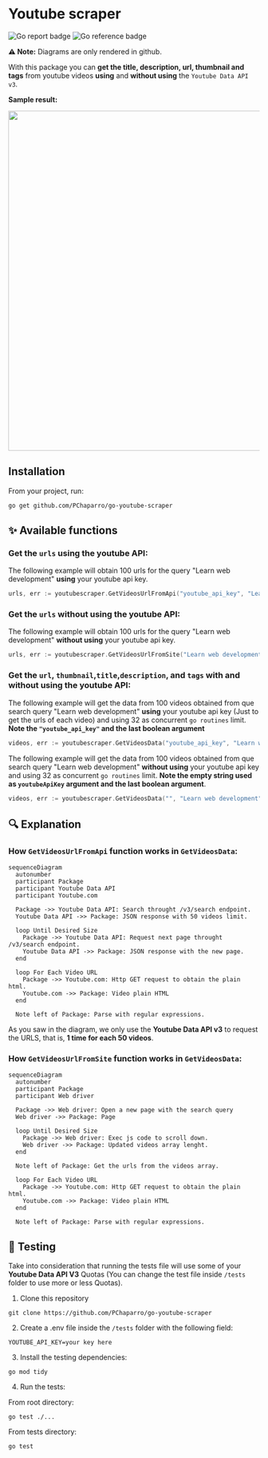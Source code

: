 # Youtube scraper

<div>
  <img src="https://goreportcard.com/badge/github.com/PChaparro/go-youtube-scraper" alt="Go report badge" />
  <img src="https://pkg.go.dev/badge/github.com/PChaparro/go-youtube-scraper.svg" alt="Go reference badge" />
</div>

**⚠️ Note:** Diagrams are only rendered in github.

With this package you can **get the title, description, url, thumbnail and tags** from youtube videos **using** and **without using** the `Youtube Data API v3`.

**Sample result:**

<p align="center">
  <img src="https://user-images.githubusercontent.com/94259578/201533103-bbcd15f4-129d-41d8-851f-0894dd24cebd.png" width="680px"/>
</p>

## Installation

From your project, run:

```bash
go get github.com/PChaparro/go-youtube-scraper
```

## ✨ Available functions

### Get the `urls` using the youtube API:

The following example will obtain 100 urls for the query "Learn web development" **using** your youtube api key.

```go
urls, err := youtubescraper.GetVideosUrlFromApi("youtube_api_key", "Learn web development", 100)
```

### Get the `urls` without using the youtube API:

The following example will obtain 100 urls for the query "Learn web development" **without using** your youtube api key.

```go
urls, err := youtubescraper.GetVideosUrlFromSite("Learn web development", 100)
```

### Get the `url`, `thumbnail`,`title`,`description`, and `tags` with and without using the youtube API:

The following example will get the data from 100 videos obtained from que search query "Learn web development" **using** your youtube api key (Just to get the urls of each video) and using 32 as concurrent `go routines` limit. **Note the `"youtube_api_key"` and the last boolean argument**

```go
videos, err := youtubescraper.GetVideosData("youtube_api_key", "Learn web development", 100, 32, true)
```

The following example will get the data from 100 videos obtained from que search query "Learn web development" **without using** your youtube api key and using 32 as concurrent `go routines` limit. **Note the empty string used as `youtubeApiKey` argument and the last boolean argument**.

```go
videos, err := youtubescraper.GetVideosData("", "Learn web development", 100, 32, false)
```

## 🔍 Explanation

### How `GetVideosUrlFromApi` function works in `GetVideosData`:

```mermaid
sequenceDiagram
  autonumber
  participant Package
  participant Youtube Data API
  participant Youtube.com

  Package ->> Youtube Data API: Search throught /v3/search endpoint.
  Youtube Data API ->> Package: JSON response with 50 videos limit.

  loop Until Desired Size
    Package ->> Youtube Data API: Request next page throught /v3/search endpoint.
    Youtube Data API ->> Package: JSON response with the new page.
  end

  loop For Each Video URL
    Package ->> Youtube.com: Http GET request to obtain the plain html.
    Youtube.com ->> Package: Video plain HTML
  end

  Note left of Package: Parse with regular expressions.
```

As you saw in the diagram, we only use the **Youtube Data API v3** to request the URLS, that is, **1 time for each 50 videos**.

### How `GetVideosUrlFromSite` function works in `GetVideosData`:

```mermaid
sequenceDiagram
  autonumber
  participant Package
  participant Web driver

  Package ->> Web driver: Open a new page with the search query
  Web driver ->> Package: Page

  loop Until Desired Size
    Package ->> Web driver: Exec js code to scroll down.
    Web driver ->> Package: Updated videos array lenght.
  end

  Note left of Package: Get the urls from the videos array.

  loop For Each Video URL
    Package ->> Youtube.com: Http GET request to obtain the plain html.
    Youtube.com ->> Package: Video plain HTML
  end

  Note left of Package: Parse with regular expressions.
```

## 🧪 Testing

Take into consideration that running the tests file will use some of your **Youtube Data API V3** Quotas (You can change the test file inside `/tests` folder to use more or less Quotas).

1. Clone this repository

```
git clone https://github.com/PChaparro/go-youtube-scraper
```

2. Create a .env file inside the `/tests` folder with the following field:

```
YOUTUBE_API_KEY=your key here
```

3. Install the testing dependencies:

```
go mod tidy
```

4. Run the tests:

From root directory:

```
go test ./...
```

From tests directory:

```
go test
```
